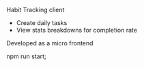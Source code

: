 Habit Tracking client

- Create daily tasks
- View stats breakdowns for completion rate

Developed as a micro frontend


npm run start;